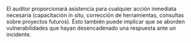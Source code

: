 El auditor proporcionará asistencia para cualquier acción inmediata necesaria (capacitación in situ, corrección de herramientas, consultas sobre proyectos futuros). Ésto también puede implicar que se aborden vulnerabilidades que hayan desencadenado una respuesta ante un incidente.
